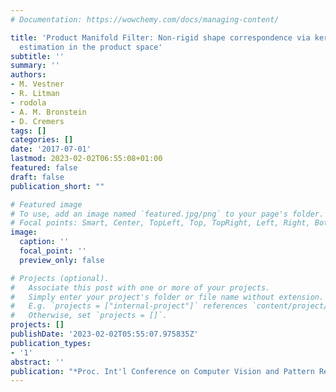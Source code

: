 ```yaml
---
# Documentation: https://wowchemy.com/docs/managing-content/

title: 'Product Manifold Filter: Non-rigid shape correspondence via kernel density
  estimation in the product space'
subtitle: ''
summary: ''
authors:
- M. Vestner
- R. Litman
- rodola
- A. M. Bronstein
- D. Cremers
tags: []
categories: []
date: '2017-07-01'
lastmod: 2023-02-02T06:55:08+01:00
featured: false
draft: false
publication_short: ""

# Featured image
# To use, add an image named `featured.jpg/png` to your page's folder.
# Focal points: Smart, Center, TopLeft, Top, TopRight, Left, Right, BottomLeft, Bottom, BottomRight.
image:
  caption: ''
  focal_point: ''
  preview_only: false

# Projects (optional).
#   Associate this post with one or more of your projects.
#   Simply enter your project's folder or file name without extension.
#   E.g. `projects = ["internal-project"]` references `content/project/deep-learning/index.md`.
#   Otherwise, set `projects = []`.
projects: []
publishDate: '2023-02-02T05:55:07.975835Z'
publication_types:
- '1'
abstract: ''
publication: "*Proc. Int'l Conference on Computer Vision and Pattern Recognition (CVPR)*"
---
```

